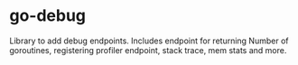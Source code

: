 # go-debug
Library to add debug endpoints. Includes endpoint for returning Number of goroutines, registering profiler endpoint, stack trace, mem stats and more.
